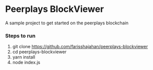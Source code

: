 # Peerplays BlockViewer

A sample project to get started on the peerplays blockchain

### Steps to run

1. git clone https://github.com/farisshajahan/peerplays-blockviewer
2. cd peerplays-blockviewer
3. yarn install
4. node index.js
